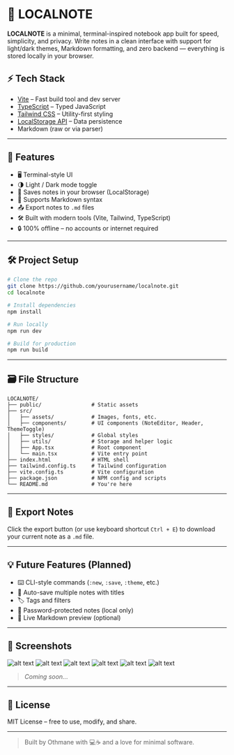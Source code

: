 
# 📝 LOCALNOTE

**LOCALNOTE** is a minimal, terminal-inspired notebook app built for speed, simplicity, and privacy. Write notes in a clean interface with support for light/dark themes, Markdown formatting, and zero backend — everything is stored locally in your browser.

## ⚡ Tech Stack

- [Vite](https://vitejs.dev/) – Fast build tool and dev server
- [TypeScript](https://www.typescriptlang.org/) – Typed JavaScript
- [Tailwind CSS](https://tailwindcss.com/) – Utility-first styling
- [LocalStorage API](https://developer.mozilla.org/en-US/docs/Web/API/Window/localStorage) – Data persistence
- Markdown (raw or via parser)

---

## 🧰 Features

- 🖥 Terminal-style UI
- 🌗 Light / Dark mode toggle
- 💾 Saves notes in your browser (LocalStorage)
- 📝 Supports Markdown syntax
- 📤 Export notes to `.md` files
- 🛠️ Built with modern tools (Vite, Tailwind, TypeScript)
- 🔒 100% offline – no accounts or internet required

---

## 🛠️ Project Setup

```bash
# Clone the repo
git clone https://github.com/yourusername/localnote.git
cd localnote

# Install dependencies
npm install

# Run locally
npm run dev

# Build for production
npm run build
````

---

## 🗃️ File Structure

```
LOCALNOTE/
├── public/                # Static assets
├── src/
│   ├── assets/            # Images, fonts, etc.
│   ├── components/        # UI components (NoteEditor, Header, ThemeToggle)
│   ├── styles/            # Global styles
│   ├── utils/             # Storage and helper logic
│   ├── App.tsx            # Root component
│   └── main.tsx           # Vite entry point
├── index.html             # HTML shell
├── tailwind.config.ts     # Tailwind configuration
├── vite.config.ts         # Vite configuration
├── package.json           # NPM config and scripts
└── README.md              # You're here
```

---

## 📄 Export Notes

Click the export button (or use keyboard shortcut `Ctrl + E`) to download your current note as a `.md` file.

---

## 💡 Future Features (Planned)

* ⌨️ CLI-style commands (`:new`, `:save`, `:theme`, etc.)
* 🧠 Auto-save multiple notes with titles
* 🏷️ Tags and filters
* 🔐 Password-protected notes (local only)
* 🧪 Live Markdown preview (optional)

---

## 📸 Screenshots
![alt text](./screenshots/Screenshot%20From%202025-06-30%2010-15-39.png)
![alt text](./screenshots/Screenshot%20From%202025-06-30%2010-16-42.png)
![alt text](./screenshots/Screenshot%20From%202025-06-30%2010-17-03.png)
![alt text](./screenshots/Screenshot%20From%202025-06-30%2010-17-23.png)
![alt text](./screenshots/Screenshot%20From%202025-06-30%2010-17-23.png)
![alt text](./screenshots/image.png)


> *Coming soon...*

---

## 📃 License

MIT License – free to use, modify, and share.

---

> Built by Othmane with 💻☕ and a love for minimal software.

